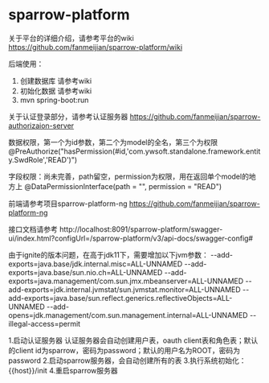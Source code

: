 # sparrow-platform

关于平台的详细介绍，请参考平台的wiki https://github.com/fanmeijian/sparrow-platform/wiki

后端使用：
1) 创建数据库 请参考wiki
2) 初始化数据 请参考wiki
3) mvn spring-boot:run

关于认证登录部分，请参考认证服务器
https://github.com/fanmeijian/sparrow-authorizaion-server

数据权限，第一个为id参数，第二个为model的全名，第三个为权限
@PreAuthorize("hasPermission(#id,'com.ywsoft.standalone.framework.entity.SwdRole','READ')")

字段权限：尚未完善，path留空，permission为权限，用在返回单个model的地方上
@DataPermissionInterface(path = "", permission = "READ")

前端请参考项目sparrow-platform-ng https://github.com/fanmeijian/sparrow-platform-ng

接口文档请参考
http://localhost:8091/sparrow-platform/swagger-ui/index.html?configUrl=/sparrow-platform/v3/api-docs/swagger-config#

由于ignite的版本问题，在高于jdk11下，需要增加以下jvm参数：
--add-exports=java.base/jdk.internal.misc=ALL-UNNAMED
--add-exports=java.base/sun.nio.ch=ALL-UNNAMED
--add-exports=java.management/com.sun.jmx.mbeanserver=ALL-UNNAMED
--add-exports=jdk.internal.jvmstat/sun.jvmstat.monitor=ALL-UNNAMED
--add-exports=java.base/sun.reflect.generics.reflectiveObjects=ALL-UNNAMED
--add-opens=jdk.management/com.sun.management.internal=ALL-UNNAMED
--illegal-access=permit

1.启动认证服务器
	认证服务器会自动创建用户表，oauth client表和角色表；默认的client id为sparrow，密码为password；默认的用户名为ROOT，密码为password
2.启动sparrow服务器，会自动创建所有的表
3.执行系统初始化：{{host}}/init
4.重启sparrow服务器

